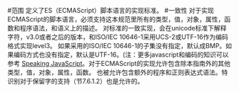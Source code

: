 #范围
定义了ES（ECMAScript）脚本语言的实现标准。
#一致性
对于实现ECMAScript的脚本语言，必须支持这本规范里所有的类型，值，对象，属性，函数和程序语法，和语义上的描述。
对标准的一致实现，会在unicode标准下解释字符，v3.0或者之后的版本，和ISO/IEC 10646-1采用UCS-2或UTF-16作为编码格式实现level3。
如果采用的ISO/IEC 10646-1的子集没有指定，默认成BMP。如果编码方式也没有指定，默认是UTF-16。(注：更多javascript和编码的知识可以参考
[Speaking JavaScript](http://speakingjs.com/es5/ch24.html)。对于ECMAScript的实现允许包含除本指南外的其他类型，值，对象，属性，函数。
也被允许包含额外的程序和正则表达式语法。特识别对于保留字的支持（节7.6.1.2）也是允许的。

